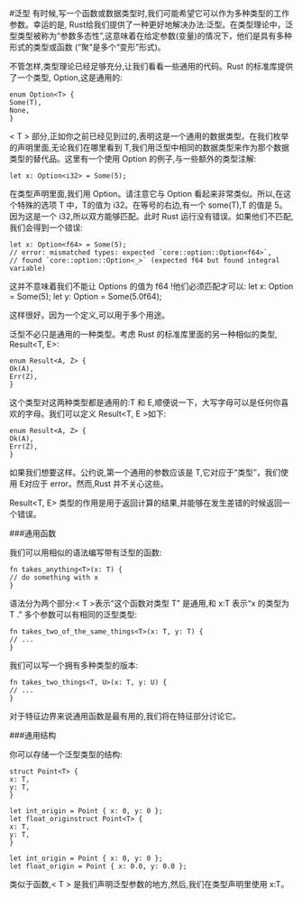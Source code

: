 #泛型
有时候,写一个函数或数据类型时,我们可能希望它可以作为多种类型的工作参数。幸运的是, Rust给我们提供了一种更好地解决办法:泛型。在类型理论中，泛型类型被称为“参数多态性”,这意味着在给定参数(变量)的情况下，他们是具有多种形式的类型或函数 (“聚”是多个“变形”形式)。

不管怎样,类型理论已经足够充分,让我们看看一些通用的代码。Rust 的标准库提供了一个类型, Option<T>,这是通用的:

    enum Option<T> {
    Some(T),
    None,
    }
    

< T > 部分,正如你之前已经见到过的,表明这是一个通用的数据类型。在我们枚举的声明里面,无论我们在哪里看到 T,我们用泛型中相同的数据类型来作为那个数据类型的替代品。这里有一个使用 Option<T> 的例子,与一些额外的类型注解:

    let x: Option<i32> = Some(5);

在类型声明里面,我们用 Option<i32>。请注意它与 Option<T> 看起来非常类似。所以,在这个特殊的选项 T 中，T的值为 i32。在等号的右边,有一个 some(T),T 的值是 5。因为这是一个 i32,所以双方能够匹配。此时 Rust 运行没有错误。如果他们不匹配,我们会得到一个错误:

    let x: Option<f64> = Some(5);
    // error: mismatched types: expected `core::option::Option<f64>`,
    // found `core::option::Option<_>` (expected f64 but found integral variable)

这并不意味着我们不能让 Option<T>s 的值为 f64 !他们必须匹配才可以: 
    let x: Option<i32> = Some(5);
    let y: Option<f64> = Some(5.0f64);

    
这样很好。因为一个定义,可以用于多个用途。

泛型不必只是通用的一种类型。考虑 Rust 的标准库里面的另一种相似的类型, Result<T, E>:

    enum Result<A, Z> {
    Ok(A),
    Err(Z),
    }

这个类型对这两种类型都是通用的:T 和 E,顺便说一下，大写字母可以是任何你喜欢的字母。我们可以定义 Result<T, E >如下:

    enum Result<A, Z> {
    Ok(A),
    Err(Z),
    }

如果我们想要这样。公约说,第一个通用的参数应该是 T,它对应于“类型”，我们使用 E对应于 error。然而,Rust 并不关心这些。

Result<T, E> 类型的作用是用于返回计算的结果,并能够在发生差错的时候返回一个错误。

###通用函数

我们可以用相似的语法编写带有泛型的函数:

    fn takes_anything<T>(x: T) {
    // do something with x
    }


语法分为两个部分:< T >表示“这个函数对类型 T” 是通用,和 x:T 表示“x 的类型为 T .”
多个参数可以有相同的泛型类型:

    fn takes_two_of_the_same_things<T>(x: T, y: T) {
    // ...
    }
    
我们可以写一个拥有多种类型的版本:

    fn takes_two_things<T, U>(x: T, y: U) {
    // ...
    }

对于特征边界来说通用函数是最有用的,我们将在特征部分讨论它。

###通用结构

你可以存储一个泛型类型的结构:
    
    struct Point<T> {
    x: T,
    y: T,
    }
    
    let int_origin = Point { x: 0, y: 0 };
    let float_originstruct Point<T> {
    x: T,
    y: T,
    }
    
    let int_origin = Point { x: 0, y: 0 };
    let float_origin = Point { x: 0.0, y: 0.0 };

类似于函数,< T > 是我们声明泛型参数的地方,然后,我们在类型声明里使用 x:T。
